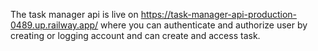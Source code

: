 The task manager api is live on https://task-manager-api-production-0489.up.railway.app/ where you can authenticate and authorize user by creating or logging account and can create and access task.
